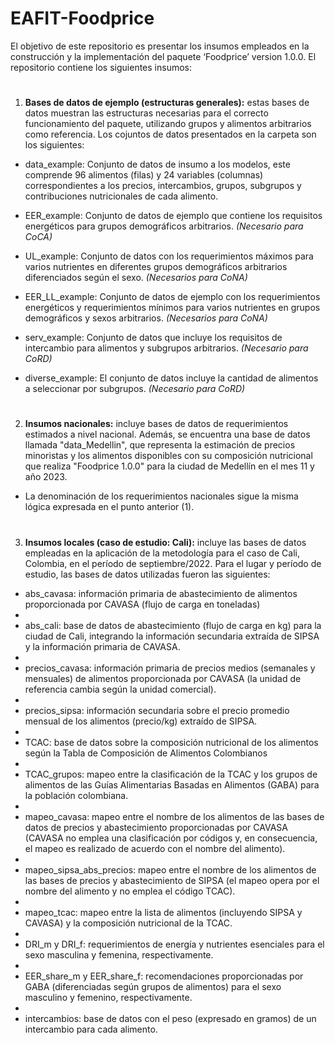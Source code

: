 # EAFIT-Foodprice

El objetivo de este repositorio es presentar los insumos empleados en la construcción y la implementación del paquete ‘Foodprice’ version 1.0.0. El repositorio contiene los siguientes insumos:

#

1. **Bases de datos de ejemplo (estructuras generales):** estas bases de datos muestran las estructuras necesarias para el correcto funcionamiento del paquete, utilizando grupos y alimentos arbitrarios como referencia. Los cojuntos de datos presentados en la carpeta son los siguientes:

- data_example: Conjunto de datos de insumo a los modelos, este comprende 96 alimentos (filas) y 24 variables (columnas) correspondientes a los precios, intercambios, grupos, subgrupos y contribuciones nutricionales de cada alimento.
   
- EER_example: Conjunto de datos de ejemplo que contiene los requisitos energéticos para grupos demográficos arbitrarios. *(Necesario para CoCA)*
   
- UL_example: Conjunto de datos con los requerimientos máximos para varios nutrientes en diferentes grupos demográficos arbitrarios diferenciados según el sexo. *(Necesarios para CoNA)*
   
- EER_LL_example: Conjunto de datos de ejemplo con los requerimientos energéticos y requerimientos mínimos para varios nutrientes en grupos demográficos y sexos arbitrarios. *(Necesarios para CoNA)*
   
- serv_example: Conjunto de datos que incluye los requisitos de intercambio para alimentos y subgrupos arbitrarios. *(Necesario para CoRD)*
   
- diverse_example: El conjunto de datos incluye la cantidad de alimentos a seleccionar por subgrupos. *(Necesario para CoRD)*

#   
   
2. **Insumos nacionales:** incluye bases de datos de requerimientos estimados a nivel nacional. Además, se encuentra una base de datos llamada "data_Medellin", que representa la estimación de precios minoristas y los alimentos disponibles con su composición nutricional que realiza "Foodprice 1.0.0" para la ciudad de Medellín en el mes 11 y año 2023.

- La denominación de los requerimientos nacionales sigue la misma lógica expresada en el punto anterior (1).

#

3. **Insumos locales (caso de estudio: Cali):** incluye las bases de datos empleadas en la aplicación de la metodología para el caso de Cali, Colombia, en el período de septiembre/2022. Para el lugar y período de estudio, las bases de datos utilizadas fueron las siguientes:

- abs_cavasa: información primaria de abastecimiento de alimentos proporcionada por CAVASA (flujo de carga en toneladas)
- 
- abs_cali: base de datos de abastecimiento (flujo de carga en kg) para la ciudad de Cali, integrando la información secundaria extraída de SIPSA y la información primaria de CAVASA.
- 
- precios_cavasa: información primaria de precios medios (semanales y mensuales) de alimentos proporcionada por CAVASA (la unidad de referencia cambia según la unidad comercial).
- 
- precios_sipsa: información secundaria sobre el precio promedio mensual de los alimentos (precio/kg) extraído de SIPSA.
- 
- TCAC: base de datos sobre la composición nutricional de los alimentos según la Tabla de Composición de Alimentos Colombianos
- 
- TCAC_grupos: mapeo entre la clasificación de la TCAC y los grupos de alimentos de las Guías Alimentarias Basadas en Alimentos (GABA) para la población colombiana.
- 
- mapeo_cavasa: mapeo entre el nombre de los alimentos de las bases de datos de precios y abastecimiento proporcionadas por CAVASA (CAVASA no emplea una clasificación por códigos y, en consecuencia, el mapeo es realizado de acuerdo con el nombre del alimento).
- 
- mapeo_sipsa_abs_precios: mapeo entre el nombre de los alimentos de las bases de precios y abastecimiento de SIPSA (el mapeo opera por el nombre del alimento y no emplea el código TCAC).
- 
- mapeo_tcac: mapeo entre la lista de alimentos (incluyendo SIPSA y CAVASA) y la composición nutricional de la TCAC.
- 
- DRI_m y DRI_f: requerimientos de energía y nutrientes esenciales para el sexo masculina y femenina, respectivamente.
- 
- EER_share_m y EER_share_f: recomendaciones proporcionadas por GABA (diferenciadas según grupos de alimentos) para el sexo masculino y femenino, respectivamente.
- 
- intercambios: base de datos con el peso (expresado en gramos) de un intercambio para cada alimento.
 
   
   
